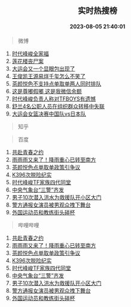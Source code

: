<div align="center"><h2>实时热搜榜</h2><h4>2023-08-05 21:40:01</h4></div>

> 微博  

1. [时代峰峻全家福](https://s.weibo.com/weibo?q=%23%E6%97%B6%E4%BB%A3%E5%B3%B0%E5%B3%BB%E5%85%A8%E5%AE%B6%E7%A6%8F%23&t=31&band_rank=1&Refer=top)<br />
2. [莲花楼丧尸案](https://s.weibo.com/weibo?q=%23%E8%8E%B2%E8%8A%B1%E6%A5%BC%E4%B8%A7%E5%B0%B8%E6%A1%88%23&t=31&band_rank=2&Refer=top)<br />
3. [大运会又一个显眼包出现了](https://s.weibo.com/weibo?q=%23%E5%A4%A7%E8%BF%90%E4%BC%9A%E5%8F%88%E4%B8%80%E4%B8%AA%E6%98%BE%E7%9C%BC%E5%8C%85%E5%87%BA%E7%8E%B0%E4%BA%86%23&t=31&band_rank=3&Refer=top)<br />
4. [王俊凯王源易烊千玺怎么不笑了](https://s.weibo.com/weibo?q=%23%E7%8E%8B%E4%BF%8A%E5%87%AF%E7%8E%8B%E6%BA%90%E6%98%93%E7%83%8A%E5%8D%83%E7%8E%BA%E6%80%8E%E4%B9%88%E4%B8%8D%E7%AC%91%E4%BA%86%23&t=31&band_rank=4&Refer=top)<br />
5. [茶颜悦色不支持点单取单两人同时排队](https://s.weibo.com/weibo?q=%23%E8%8C%B6%E9%A2%9C%E6%82%A6%E8%89%B2%E4%B8%8D%E6%94%AF%E6%8C%81%E7%82%B9%E5%8D%95%E5%8F%96%E5%8D%95%E4%B8%A4%E4%BA%BA%E5%90%8C%E6%97%B6%E6%8E%92%E9%98%9F%23&t=31&band_rank=5&Refer=top)<br />
6. [这是尊嘟假嘟 这是我微信余额](https://s.weibo.com/weibo?q=%E8%BF%99%E6%98%AF%E5%B0%8A%E5%98%9F%E5%81%87%E5%98%9F%20%E8%BF%99%E6%98%AF%E6%88%91%E5%BE%AE%E4%BF%A1%E4%BD%99%E9%A2%9D&t=31&band_rank=6&Refer=top)<br />
7. [时代峰峻负责人称对TFBOYS有遗憾](https://s.weibo.com/weibo?q=%23%E6%97%B6%E4%BB%A3%E5%B3%B0%E5%B3%BB%E8%B4%9F%E8%B4%A3%E4%BA%BA%E7%A7%B0%E5%AF%B9TFBOYS%E6%9C%89%E9%81%97%E6%86%BE%23&t=31&band_rank=7&Refer=top)<br />
8. [舒兰4名公职人员在组织群众转移中失联](https://s.weibo.com/weibo?q=%23%E8%88%92%E5%85%B04%E5%90%8D%E5%85%AC%E8%81%8C%E4%BA%BA%E5%91%98%E5%9C%A8%E7%BB%84%E7%BB%87%E7%BE%A4%E4%BC%97%E8%BD%AC%E7%A7%BB%E4%B8%AD%E5%A4%B1%E8%81%94%23&t=31&band_rank=8&Refer=top)<br />
9. [大运会女篮决赛中国队vs日本队](https://s.weibo.com/weibo?q=%23%E5%A4%A7%E8%BF%90%E4%BC%9A%E5%A5%B3%E7%AF%AE%E5%86%B3%E8%B5%9B%E4%B8%AD%E5%9B%BD%E9%98%9Fvs%E6%97%A5%E6%9C%AC%E9%98%9F%23&t=31&band_rank=9&Refer=top)<br />

> 知乎  


> 百度  

1. [共赴青春之约](https://www.baidu.com/s?wd=%E5%85%B1%E8%B5%B4%E9%9D%92%E6%98%A5%E4%B9%8B%E7%BA%A6&sa=fyb_news&rsv_dl=fyb_news)<br />
2. [雨雨雨又来了！降雨重心已转至南方](https://www.baidu.com/s?wd=%E9%9B%A8%E9%9B%A8%E9%9B%A8%E5%8F%88%E6%9D%A5%E4%BA%86%EF%BC%81%E9%99%8D%E9%9B%A8%E9%87%8D%E5%BF%83%E5%B7%B2%E8%BD%AC%E8%87%B3%E5%8D%97%E6%96%B9&sa=fyb_news&rsv_dl=fyb_news)<br />
3. [茶颜悦色点单取单政策引争议](https://www.baidu.com/s?wd=%E8%8C%B6%E9%A2%9C%E6%82%A6%E8%89%B2%E7%82%B9%E5%8D%95%E5%8F%96%E5%8D%95%E6%94%BF%E7%AD%96%E5%BC%95%E4%BA%89%E8%AE%AE&sa=fyb_news&rsv_dl=fyb_news)<br />
4. [K396次脱险纪实](https://www.baidu.com/s?wd=K396%E6%AC%A1%E8%84%B1%E9%99%A9%E7%BA%AA%E5%AE%9E&sa=fyb_news&rsv_dl=fyb_news)<br />
5. [时代峰峻TF家族四代同堂](https://www.baidu.com/s?wd=%E6%97%B6%E4%BB%A3%E5%B3%B0%E5%B3%BBTF%E5%AE%B6%E6%97%8F%E5%9B%9B%E4%BB%A3%E5%90%8C%E5%A0%82&sa=fyb_news&rsv_dl=fyb_news)<br />
6. [中央气象台“三警”齐发](https://www.baidu.com/s?wd=%E4%B8%AD%E5%A4%AE%E6%B0%94%E8%B1%A1%E5%8F%B0%E2%80%9C%E4%B8%89%E8%AD%A6%E2%80%9D%E9%BD%90%E5%8F%91&sa=fyb_news&rsv_dl=fyb_news)<br />
7. [男子10次潜入洪水为救援队开小区大门](https://www.baidu.com/s?wd=%E7%94%B7%E5%AD%9010%E6%AC%A1%E6%BD%9C%E5%85%A5%E6%B4%AA%E6%B0%B4%E4%B8%BA%E6%95%91%E6%8F%B4%E9%98%9F%E5%BC%80%E5%B0%8F%E5%8C%BA%E5%A4%A7%E9%97%A8&sa=fyb_news&rsv_dl=fyb_news)<br />
8. [警方通报女演员被男观众拽下舞台](https://www.baidu.com/s?wd=%E8%AD%A6%E6%96%B9%E9%80%9A%E6%8A%A5%E5%A5%B3%E6%BC%94%E5%91%98%E8%A2%AB%E7%94%B7%E8%A7%82%E4%BC%97%E6%8B%BD%E4%B8%8B%E8%88%9E%E5%8F%B0&sa=fyb_news&rsv_dl=fyb_news)<br />
9. [外国运动员和教练街头碰杯](https://www.baidu.com/s?wd=%E5%A4%96%E5%9B%BD%E8%BF%90%E5%8A%A8%E5%91%98%E5%92%8C%E6%95%99%E7%BB%83%E8%A1%97%E5%A4%B4%E7%A2%B0%E6%9D%AF&sa=fyb_news&rsv_dl=fyb_news)<br />

> 哔哩哔哩  

1. [共赴青春之约](https://www.baidu.com/s?wd=%E5%85%B1%E8%B5%B4%E9%9D%92%E6%98%A5%E4%B9%8B%E7%BA%A6&sa=fyb_news&rsv_dl=fyb_news)<br />
2. [雨雨雨又来了！降雨重心已转至南方](https://www.baidu.com/s?wd=%E9%9B%A8%E9%9B%A8%E9%9B%A8%E5%8F%88%E6%9D%A5%E4%BA%86%EF%BC%81%E9%99%8D%E9%9B%A8%E9%87%8D%E5%BF%83%E5%B7%B2%E8%BD%AC%E8%87%B3%E5%8D%97%E6%96%B9&sa=fyb_news&rsv_dl=fyb_news)<br />
3. [茶颜悦色点单取单政策引争议](https://www.baidu.com/s?wd=%E8%8C%B6%E9%A2%9C%E6%82%A6%E8%89%B2%E7%82%B9%E5%8D%95%E5%8F%96%E5%8D%95%E6%94%BF%E7%AD%96%E5%BC%95%E4%BA%89%E8%AE%AE&sa=fyb_news&rsv_dl=fyb_news)<br />
4. [K396次脱险纪实](https://www.baidu.com/s?wd=K396%E6%AC%A1%E8%84%B1%E9%99%A9%E7%BA%AA%E5%AE%9E&sa=fyb_news&rsv_dl=fyb_news)<br />
5. [时代峰峻TF家族四代同堂](https://www.baidu.com/s?wd=%E6%97%B6%E4%BB%A3%E5%B3%B0%E5%B3%BBTF%E5%AE%B6%E6%97%8F%E5%9B%9B%E4%BB%A3%E5%90%8C%E5%A0%82&sa=fyb_news&rsv_dl=fyb_news)<br />
6. [中央气象台“三警”齐发](https://www.baidu.com/s?wd=%E4%B8%AD%E5%A4%AE%E6%B0%94%E8%B1%A1%E5%8F%B0%E2%80%9C%E4%B8%89%E8%AD%A6%E2%80%9D%E9%BD%90%E5%8F%91&sa=fyb_news&rsv_dl=fyb_news)<br />
7. [男子10次潜入洪水为救援队开小区大门](https://www.baidu.com/s?wd=%E7%94%B7%E5%AD%9010%E6%AC%A1%E6%BD%9C%E5%85%A5%E6%B4%AA%E6%B0%B4%E4%B8%BA%E6%95%91%E6%8F%B4%E9%98%9F%E5%BC%80%E5%B0%8F%E5%8C%BA%E5%A4%A7%E9%97%A8&sa=fyb_news&rsv_dl=fyb_news)<br />
8. [警方通报女演员被男观众拽下舞台](https://www.baidu.com/s?wd=%E8%AD%A6%E6%96%B9%E9%80%9A%E6%8A%A5%E5%A5%B3%E6%BC%94%E5%91%98%E8%A2%AB%E7%94%B7%E8%A7%82%E4%BC%97%E6%8B%BD%E4%B8%8B%E8%88%9E%E5%8F%B0&sa=fyb_news&rsv_dl=fyb_news)<br />
9. [外国运动员和教练街头碰杯](https://www.baidu.com/s?wd=%E5%A4%96%E5%9B%BD%E8%BF%90%E5%8A%A8%E5%91%98%E5%92%8C%E6%95%99%E7%BB%83%E8%A1%97%E5%A4%B4%E7%A2%B0%E6%9D%AF&sa=fyb_news&rsv_dl=fyb_news)<br />

